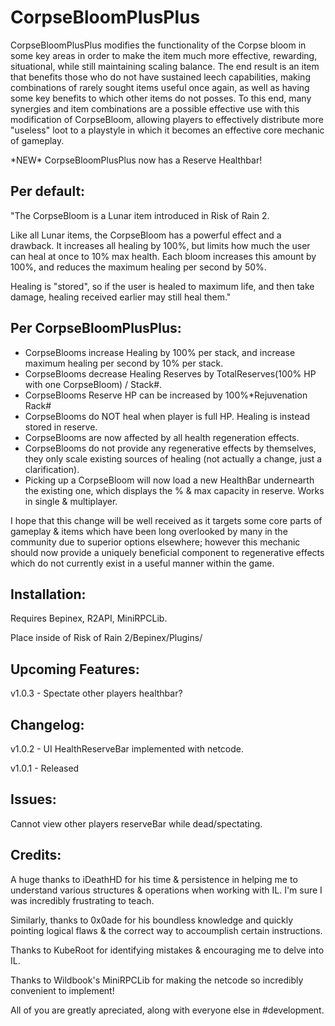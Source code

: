 # CorpseBloomPlusPlus
CorpseBloomPlusPlus modifies the functionality of the Corpse bloom in some key areas in order to make the item much more effective, rewarding, situational, while still maintaining scaling balance.
The end result is an item that benefits those who do not have sustained leech capabilities, making combinations of rarely sought items useful once again, as well as having some key benefits to which other items do not posses.
To this end, many synergies and item combinations are a possible effective use with this modification of CorpseBloom, allowing players to effectively distribute more "useless" loot to a playstyle in which it becomes an effective core mechanic of gameplay.

\*NEW\* CorpseBloomPlusPlus now has a Reserve Healthbar!

## Per default: 

"The CorpseBloom is a Lunar item introduced in Risk of Rain 2.

Like all Lunar items, the CorpseBloom has a powerful effect and a drawback. It increases all healing by 100%, but limits how much the user can heal at once to 10% max health. Each bloom increases this amount by 100%, and reduces the maximum healing per second by 50%.

Healing is "stored", so if the user is healed to maximum life, and then take damage, healing received earlier may still heal them."

## Per CorpseBloomPlusPlus:

* CorpseBlooms increase Healing by 100% per stack, and increase maximum healing per second by 10% per stack.
* CorpseBlooms decrease Healing Reserves by TotalReserves(100% HP with one CorpseBloom) / Stack#.
* CorpseBlooms Reserve HP can be increased by 100%*Rejuvenation Rack#
* CorpseBlooms do NOT heal when player is full HP. Healing is instead stored in reserve.
* CorpseBlooms are now affected by all health regeneration effects.
* CorpseBlooms do not provide any regenerative effects by themselves, they only scale existing sources of healing (not actually a change, just a clarification).
* Picking up a CorpseBloom will now load a new HealthBar undernearth the existing one, which displays the % & max capacity in reserve. Works in single & multiplayer.

I hope that this change will be well received as it targets some core parts of gameplay & items which have been long overlooked by many in the community due to superior options elsewhere; however this mechanic should now provide a uniquely beneficial component to regenerative effects which do not currently exist in a useful manner within the game.


## Installation:

Requires Bepinex, R2API, MiniRPCLib.

Place inside of Risk of Rain 2/Bepinex/Plugins/

## Upcoming Features:

v1.0.3 - Spectate other players healthbar?

## Changelog:

v1.0.2 - UI HealthReserveBar implemented with netcode.

v1.0.1 - Released

## Issues:

Cannot view other players reserveBar while dead/spectating.

## Credits:

A huge thanks to iDeathHD for his time & persistence in helping me to understand various structures & operations when working with IL. I'm sure I was incredibly frustrating to teach.

Similarly, thanks to 0x0ade for his boundless knowledge and quickly pointing logical flaws & the correct way to accoumplish certain instructions.

Thanks to KubeRoot for identifying mistakes & encouraging me to delve into IL.

Thanks to Wildbook's MiniRPCLib for making the netcode so incredibly convenient to implement!

All of you are greatly apreciated, along with everyone else in #development.
